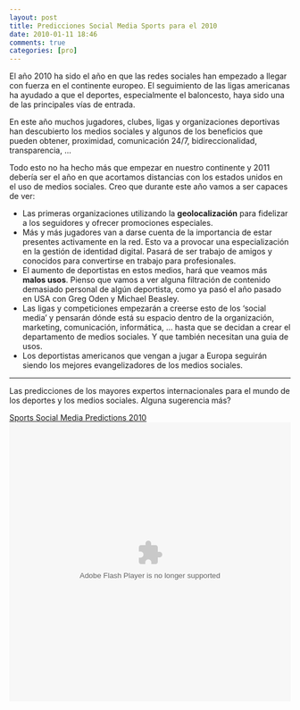 ```yaml
---
layout: post
title: Predicciones Social Media Sports para el 2010
date: 2010-01-11 18:46
comments: true
categories: [pro]
---
```

El año 2010 ha sido el año en que las redes sociales han empezado a llegar con fuerza en el continente europeo. El seguimiento de las ligas americanas ha ayudado a que el deportes, especialmente el baloncesto, haya sido una de las principales vías de entrada.

En este año muchos jugadores, clubes, ligas y organizaciones deportivas han descubierto los medios sociales y algunos de los beneficios que pueden obtener, proximidad, comunicación 24/7,  bidireccionalidad, transparencia, ...

Todo esto no ha hecho más que empezar en nuestro continente y 2011 debería ser el año en que acortamos distancias con los estados unidos en el uso de medios sociales. Creo que durante este año vamos a ser capaces de ver:

- Las primeras organizaciones utilizando la **geolocalización** para fidelizar a los seguidores y ofrecer promociones especiales.
- Más y más jugadores van a darse cuenta de la importancia de estar presentes activamente en la red. Esto va a provocar una especialización en la gestión de identidad digital. Pasará de ser trabajo de amigos y conocidos para convertirse en trabajo para profesionales.
- El aumento de deportistas en estos medios, hará que veamos más **malos usos**. Pienso que vamos a ver alguna filtración de contenido demasiado personal de algún deportista, como ya pasó el año pasado en USA con Greg Oden y Michael Beasley.
- Las ligas y competiciones empezarán a creerse esto de los ‘social media’ y pensarán dónde está su espacio dentro de la organización, marketing, comunicación, informática, … hasta que se decidan a crear el departamento de medios sociales. Y que también necesitan una guia de usos.
- Los deportistas americanos que vengan a jugar a Europa seguirán siendo los mejores evangelizadores de los medios sociales.

---

Las predicciones de los mayores expertos internacionales para el mundo de los deportes y los medios sociales. Alguna sugerencia más?

<a title="View Sports Social Media Predictions 2010 on Scribd" href="http://www.scribd.com/doc/24084005/Sports-Social-Media-Predictions-2010">Sports Social Media Predictions 2010</a> <object width="100%" height="500" classid="clsid:d27cdb6e-ae6d-11cf-96b8-444553540000" codebase="http://download.macromedia.com/pub/shockwave/cabs/flash/swflash.cab#version=6,0,40,0"><param name="quality" value="high" /><param name="play" value="true" /><param name="loop" value="true" /><param name="scale" value="showall" /><param name="wmode" value="opaque" /><param name="devicefont" value="false" /><param name="menu" value="true" /><param name="allowFullScreen" value="true" /><param name="allowScriptAccess" value="always" /><param name="mode" value="list" /><param name="src" value="http://d1.scribdassets.com/ScribdViewer.swf?document_id=24084005&amp;access_key=key-2ahcg46ek56vnwwd7naq&amp;page=1&amp;version=1&amp;viewMode=list" /><param name="allowfullscreen" value="true" /><param name="allowscriptaccess" value="always" /><embed width="100%" height="500" type="application/x-shockwave-flash" src="http://d1.scribdassets.com/ScribdViewer.swf?document_id=24084005&amp;access_key=key-2ahcg46ek56vnwwd7naq&amp;page=1&amp;version=1&amp;viewMode=list" quality="high" play="true" loop="true" scale="showall" wmode="opaque" devicefont="false" menu="true" allowFullScreen="true" allowScriptAccess="always" mode="list" allowfullscreen="true" allowscriptaccess="always" /></object>
